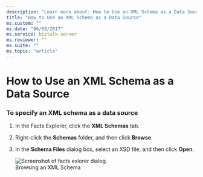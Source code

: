 ```yaml
---
description: "Learn more about: How to Use an XML Schema as a Data Source"
title: "How to Use an XML Schema as a Data Source"
ms.custom: ""
ms.date: "06/08/2017"
ms.service: biztalk-server
ms.reviewer: ""
ms.suite: ""
ms.topic: "article"
---
```

# How to Use an XML Schema as a Data Source
### To specify an XML schema as a data source  
  
1. In the Facts Explorer, click the **XML Schemas** tab.  
  
2. Right-click the **Schemas** folder, and then click **Browse**.  
  
3. In the **Schema Files** dialog box, select an XSD file, and then click **Open**.  
  
   ![Screenshot of facts exlorer dialog.](../core/media/ebiz-bre-factsexplorer-xml.gif "ebiz_bre_factsexplorer_xml")  
   Browsing an XML Schema
